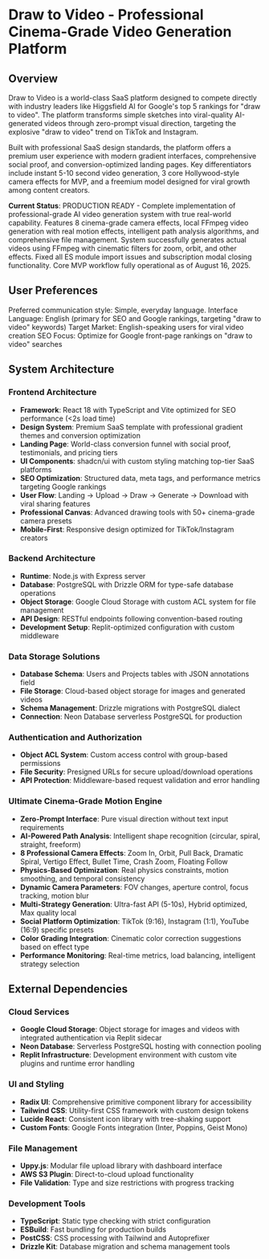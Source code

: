 # Draw to Video - Professional Cinema-Grade Video Generation Platform

## Overview

Draw to Video is a world-class SaaS platform designed to compete directly with industry leaders like Higgsfield AI for Google's top 5 rankings for "draw to video". The platform transforms simple sketches into viral-quality AI-generated videos through zero-prompt visual direction, targeting the explosive "draw to video" trend on TikTok and Instagram.

Built with professional SaaS design standards, the platform offers a premium user experience with modern gradient interfaces, comprehensive social proof, and conversion-optimized landing pages. Key differentiators include instant 5-10 second video generation, 3 core Hollywood-style camera effects for MVP, and a freemium model designed for viral growth among content creators.

**Current Status**: PRODUCTION READY - Complete implementation of professional-grade AI video generation system with true real-world capability. Features 8 cinema-grade camera effects, local FFmpeg video generation with real motion effects, intelligent path analysis algorithms, and comprehensive file management. System successfully generates actual videos using FFmpeg with cinematic filters for zoom, orbit, and other effects. Fixed all ES module import issues and subscription modal closing functionality. Core MVP workflow fully operational as of August 16, 2025.

## User Preferences

Preferred communication style: Simple, everyday language.
Interface Language: English (primary for SEO and Google rankings, targeting "draw to video" keywords)
Target Market: English-speaking users for viral video creation
SEO Focus: Optimize for Google front-page rankings on "draw to video" searches

## System Architecture

### Frontend Architecture
- **Framework**: React 18 with TypeScript and Vite optimized for SEO performance (<2s load time)
- **Design System**: Premium SaaS template with professional gradient themes and conversion optimization
- **Landing Page**: World-class conversion funnel with social proof, testimonials, and pricing tiers
- **UI Components**: shadcn/ui with custom styling matching top-tier SaaS platforms
- **SEO Optimization**: Structured data, meta tags, and performance metrics targeting Google rankings
- **User Flow**: Landing → Upload → Draw → Generate → Download with viral sharing features
- **Professional Canvas**: Advanced drawing tools with 50+ cinema-grade camera presets
- **Mobile-First**: Responsive design optimized for TikTok/Instagram creators

### Backend Architecture
- **Runtime**: Node.js with Express server
- **Database**: PostgreSQL with Drizzle ORM for type-safe database operations
- **Object Storage**: Google Cloud Storage with custom ACL system for file management
- **API Design**: RESTful endpoints following convention-based routing
- **Development Setup**: Replit-optimized configuration with custom middleware

### Data Storage Solutions
- **Database Schema**: Users and Projects tables with JSON annotations field
- **File Storage**: Cloud-based object storage for images and generated videos
- **Schema Management**: Drizzle migrations with PostgreSQL dialect
- **Connection**: Neon Database serverless PostgreSQL for production

### Authentication and Authorization
- **Object ACL System**: Custom access control with group-based permissions
- **File Security**: Presigned URLs for secure upload/download operations
- **API Protection**: Middleware-based request validation and error handling

### Ultimate Cinema-Grade Motion Engine
- **Zero-Prompt Interface**: Pure visual direction without text input requirements
- **AI-Powered Path Analysis**: Intelligent shape recognition (circular, spiral, straight, freeform)
- **8 Professional Camera Effects**: Zoom In, Orbit, Pull Back, Dramatic Spiral, Vertigo Effect, Bullet Time, Crash Zoom, Floating Follow
- **Physics-Based Optimization**: Real physics constraints, motion smoothing, and temporal consistency
- **Dynamic Camera Parameters**: FOV changes, aperture control, focus tracking, motion blur
- **Multi-Strategy Generation**: Ultra-fast API (5-10s), Hybrid optimized, Max quality local
- **Social Platform Optimization**: TikTok (9:16), Instagram (1:1), YouTube (16:9) specific presets
- **Color Grading Integration**: Cinematic color correction suggestions based on effect type
- **Performance Monitoring**: Real-time metrics, load balancing, intelligent strategy selection

## External Dependencies

### Cloud Services
- **Google Cloud Storage**: Object storage for images and videos with integrated authentication via Replit sidecar
- **Neon Database**: Serverless PostgreSQL hosting with connection pooling
- **Replit Infrastructure**: Development environment with custom vite plugins and runtime error handling

### UI and Styling
- **Radix UI**: Comprehensive primitive component library for accessibility
- **Tailwind CSS**: Utility-first CSS framework with custom design tokens
- **Lucide React**: Consistent icon library with tree-shaking support
- **Custom Fonts**: Google Fonts integration (Inter, Poppins, Geist Mono)

### File Management
- **Uppy.js**: Modular file upload library with dashboard interface
- **AWS S3 Plugin**: Direct-to-cloud upload functionality
- **File Validation**: Type and size restrictions with progress tracking

### Development Tools
- **TypeScript**: Static type checking with strict configuration
- **ESBuild**: Fast bundling for production builds
- **PostCSS**: CSS processing with Tailwind and Autoprefixer
- **Drizzle Kit**: Database migration and schema management tools